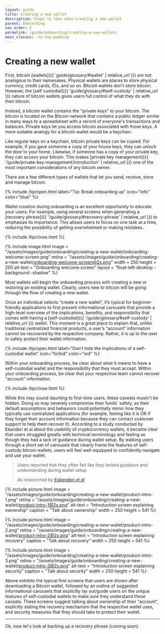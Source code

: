 ```yaml
---
layout: guide
title: Creating a new wallet
description: Steps to take when creating a new wallet
parent: Onboarding
nav_order: 2
permalink: /guide/onboarding/creating-a-new-wallet/
main_classes: -no-top-padding
---
```


# Creating a new wallet

First, bitcoin [wallets]({{ 'guide/glossary/#wallet' | relative_url }}) are not analogous to their namesakes. Physical wallets are places to store physical currency, credit cards, IDs, and so on. Bitcoin wallets don't store bitcoin. However, the [self custodial]({{ 'guide/glossary/#self-custody' | relative_url }})  nature of bitcoin wallets gives users full control of what they do with their bitcoin.

Instead, a bitcoin wallet contains the "private keys" to your bitcoin. The bitcoin is located on the Bitcoin network that contains a public ledger similar in many ways to a spreadsheet with a record of everyone's transactions and balances. Private keys let you access bitcoin associated with those keys. A more suitable analogy for a bitcoin wallet would be a keychain.

 Like regular keys on a keychain, bitcoin private keys can be copied. For example, if you gave someone a copy of your house keys, they can unlock the door to your home. Likewise, if someone has a copy of your private key, they can access your bitcoin. This makes [private key management]({{ '/guide/private-key-management/introduction' | relative_url }}) one of the most important considerations of any bitcoin owner.

There are a few different types of wallets that let you send, receive, store and manage bitcoin.

{% include /tip/open.html label="Tip: Break onboarding up" icon="info" color="blue" %}

Wallet creation during onboarding is an excellent opportunity to educate your users. For example, using several screens when generating a  [recovery phrase]({{ '/guide/glossary/#recovery-phrase' | relative_url }}) to emphasize its importance. This allows users to focus on one task at a time, reducing the possibility of getting overwhelmed or making mistakes.

{% include /tip/close.html %}

<div class="center" markdown="1">

{% include image.html
   image = "/assets/images/guide/onboarding/creating-a-new-wallet/onboarding-welcome-screen.png"
   retina = "/assets/images/guide/onboarding/creating-a-new-wallet/onboarding-welcome-screen@2x.png"
   width = 250
   height = 250
   alt-text = "Onboarding welcome screen"
   layout = "float-left-desktop -background -shadow"
%}

Most wallets will begin the onboarding process with creating a new or restoring an existing wallet. Clearly, users new to bitcoin will be going through the flow of creating a new wallet.

Once an individual selects “create a new wallet”, it’s typical for beginner-friendly applications to first present informational carousels that provide a high-level overview of the implications, benefits, and responsibility that comes with having a [self-custodial]({{ '/guide/glossary/#self-custody' | relative_url }}) wallet. This moment is a great place to explain that, unlike traditional centralized financial products, a user’s “account” information cannot be recovered by the respective company. Rather, it is up to the user to safely protect their wallet information.

</div>

{% include /tip/open.html label="Don’t hide the implications of a self-custodial wallet" icon="forbid" color="red" %}

Within your onboarding process, be clear about what it means to have a self-custodial wallet and the responsibility that they must accept. Within your onboarding process, be clear that your respective team cannot recover "account" information.

{% include /tip/close.html %}

While this may sound daunting to first-time users, these caveats mustn't be hidden. Doing so may severely compromise their funds' safety, as their default assumptions and behaviors could potentially mimic how they typically use centralized applications (for example, feeling like it is OK if they forget their account information because they can contact customer support to help them recover it). According to a study conducted by Ekandari et al about the usability of cryptocurrency wallets, it became clear that users struggled greatly with technical terminology and feeling as though they had a lack of guidance during wallet setup. By walking users through a short set of carousels that clearly frame the features of self-custody bitcoin wallets, users will feel well-equipped to confidently navigate and use your wallet.

> Users reported that they often felt like they lacked guidance and understanding during wallet setup
>
> <cite>As researched by <a href="https://arxiv.org/pdf/1802.04351.pdf">Eskandari et al</a></cite>

<div class="image-slide-gallery">

{% include picture.html
   image = "/assets/images/guide/onboarding/creating-a-new-wallet/product-intro-1.png"
   retina = "/assets/images/guide/onboarding/creating-a-new-wallet/product-intro-1@2x.png"
   alt-text = "Introduction screen explaining ownership"
   caption = "Talk about ownership"
   width = 250
   height = 541
%}

{% include picture.html
   image = "/assets/images/guide/onboarding/creating-a-new-wallet/product-intro-2.png"
   retina = "/assets/images/guide/onboarding/creating-a-new-wallet/product-intro-2@2x.png"
   alt-text = "Introduction screen explaining recovery"
   caption = "Talk about recovery"
   width = 250
   height = 541
%}

{% include picture.html
   image = "/assets/images/guide/onboarding/creating-a-new-wallet/product-intro-3.png"
   retina = "/assets/images/guide/onboarding/creating-a-new-wallet/product-intro-3@2x.png"
   alt-text = "Introduction screen explaining security"
   caption = "Talk about security"
   width = 250
   height = 541
%}

</div>

Above exhibits the typical first screens that users are shown after downloading a Bitcoin wallet, followed by an outline of suggested informational carousels that explicitly lay out/guide users on the unique features of self-custodial wallets to make sure they understand these caveats. These screens suggest talking about ownership of their “account”, explicitly stating the recovery mechanism that the respective wallet uses, and security measures that they should take to protect their wallet.

---

Ok, now let's look at backing up a recovery phrase (coming soon)
